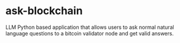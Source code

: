 # ask-blockchain
LLM Python based application that allows users to ask normal natural language questions to a bitcoin validator node and get valid answers.
